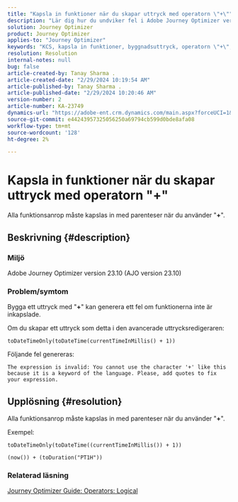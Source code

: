 ```yaml
---
title: "Kapsla in funktioner när du skapar uttryck med operatorn \"+\""
description: "Lär dig hur du undviker fel i Adobe Journey Optimizer version 23.10 genom att kapsla in funktioner när du skapar uttryck med operatorn \"+\"."
solution: Journey Optimizer
product: Journey Optimizer
applies-to: "Journey Optimizer"
keywords: "KCS, kapsla in funktioner, byggnadsuttryck, operatorn \"+\", felsökning, AJO version 23.10, Adobe Journey Optimizer version 23.10"
resolution: Resolution
internal-notes: null
bug: false
article-created-by: Tanay Sharma .
article-created-date: "2/29/2024 10:19:54 AM"
article-published-by: Tanay Sharma .
article-published-date: "2/29/2024 10:20:46 AM"
version-number: 2
article-number: KA-23749
dynamics-url: "https://adobe-ent.crm.dynamics.com/main.aspx?forceUCI=1&pagetype=entityrecord&etn=knowledgearticle&id=18ffcf12-ecd6-ee11-9078-00224804dfb5"
source-git-commit: e44243957325056250a69794cb599d0bde8afa08
workflow-type: tm+mt
source-wordcount: '128'
ht-degree: 2%

---
```


# Kapsla in funktioner när du skapar uttryck med operatorn &quot;+&quot;


Alla funktionsanrop måste kapslas in med parenteser när du använder &quot;<b>+</b>&quot;.

## Beskrivning {#description}


### Miljö

Adobe Journey Optimizer version 23.10 (AJO version 23.10)

### Problem/symtom

Bygga ett uttryck med &quot;<b>+</b>&quot; kan generera ett fel om funktionerna inte är inkapslade.

Om du skapar ett uttryck som detta i den avancerade uttrycksredigeraren:


```
toDateTimeOnly(toDateTime(currentTimeInMillis() + 1))
```


Följande fel genereras:


```
The expression is invalid: You cannot use the character '+' like this because it is a keyword of the language. Please, add quotes to fix your expression.
```



## Upplösning {#resolution}


Alla funktionsanrop måste kapslas in med parenteser när du använder &quot;<b>+</b>&quot;.

Exempel:


```
toDateTimeOnly(toDateTime((currentTimeInMillis()) + 1))
```



```
(now()) + (toDuration("PT1H"))
```


### Relaterad läsning

[Journey Optimizer Guide: Operators: Logical](https://experienceleague.adobe.com/docs/journey-optimizer/using/orchestrate-journeys/building-advanced-conditions-journeys/syntax/operators.html#%2B-2)
